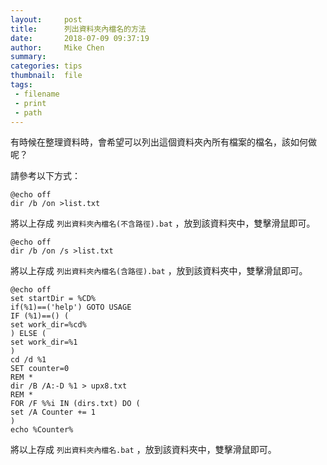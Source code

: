 ```yaml
---
layout:     post
title:      列出資料夾內檔名的方法
date:       2018-07-09 09:37:19
author:     Mike Chen
summary:    
categories: tips
thumbnail:  file
tags:
 - filename
 - print
 - path
---
```


有時候在整理資料時，會希望可以列出這個資料夾內所有檔案的檔名，該如何做呢？<br>

請參考以下方式：

```
@echo off
dir /b /on >list.txt
```

將以上存成 `列出資料夾內檔名(不含路徑).bat` ，放到該資料夾中，雙擊滑鼠即可。


```
@echo off
dir /b /on /s >list.txt
```

將以上存成 `列出資料夾內檔名(含路徑).bat` ，放到該資料夾中，雙擊滑鼠即可。


```
@echo off 
set startDir = %CD% 
if(%1)==('help') GOTO USAGE 
IF (%1)==() ( 
set work_dir=%cd% 
) ELSE ( 
set work_dir=%1 
) 
cd /d %1 
SET counter=0 
REM * 
dir /B /A:-D %1 > upx8.txt 
REM * 
FOR /F %%i IN (dirs.txt) DO ( 
set /A Counter += 1 
) 
echo %Counter% 
```

將以上存成 `列出資料夾內檔名.bat` ，放到該資料夾中，雙擊滑鼠即可。